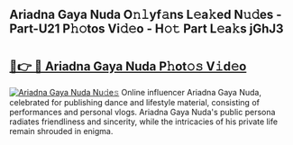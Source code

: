 ## Ariadna Gaya Nuda O𝚗𝚕yf𝚊ns L𝚎a𝚔ed N𝚞𝚍es - Part-U21 P𝚑𝚘tos Vi𝚍𝚎o - H𝚘𝚝 Part L𝚎a𝚔s jGhJ3

# <h2><a href="http://kf2gwng.oniu.top/?m=Ariadna+Gaya+Nuda">🔗👉 🔴 Ariadna Gaya Nuda P𝚑ot𝚘𝚜 V𝚒d𝚎o</a></h2>

[![Ariadna Gaya Nuda Nu𝚍e𝚜](https://i.imgur.com/0qMVB7G.gif)](http://kf2gwng.oniu.top/?m=Ariadna+Gaya+Nuda)
Online influencer Ariadna Gaya Nuda, celebrated for publishing dance and lifestyle material, consisting of performances and personal vlogs. Ariadna Gaya Nuda's public persona radiates friendliness and sincerity, while the intricacies of his private life remain shrouded in enigma.  
